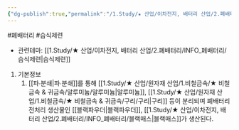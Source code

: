 ```yaml
---
{"dg-publish":true,"permalink":"/1.Study/★ 산업/이차전지, 배터리 산업/2.폐배터리/INFO_폐배터리/물리적 전처리/","created":"2024-11-20T21:02:27.595+09:00","updated":"2025-06-26T16:41:16.767+09:00"}
---
```


#폐배터리 #습식제련 

- 관련테마: [[1.Study/★ 산업/이차전지, 배터리 산업/2.폐배터리/INFO_폐배터리/습식제련\|습식제련]]


1. 기본정보
	1. [[파∙분쇄\|파∙분쇄]]를 통해 [[1.Study/★ 산업/원자재 산업/1.비철금속/★ 비철금속 & 귀금속/알루미늄/알루미늄\|알루미늄]], [[1.Study/★ 산업/원자재 산업/1.비철금속/★ 비철금속 & 귀금속/구리/구리\|구리]] 등이 분리되며 폐배터리 전처리 생산물인 [[블랙파우더\|블랙파우더]], [[1.Study/★ 산업/이차전지, 배터리 산업/2.폐배터리/INFO_폐배터리/블랙매스\|블랙매스]]가 생산된다.